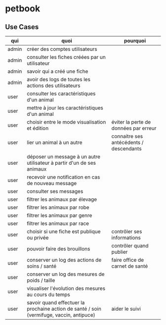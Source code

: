 # petbook

## Use Cases

| qui | quoi | pourquoi |
|---|---|---|
| admin | créer des comptes utilisateurs | |
| admin | consulter les fiches créées par un utilisateur | |
| admin | savoir qui a créé une fiche | |
| admin | avoir des logs de toutes les actions des utilisateurs | |
| user | consulter les caractéristiques d'un animal | |
| user | mettre à jour les caractéristiques d'un animal | |
| user | choisir entre le mode visualisation et édition | éviter la perte de données par erreur |
| user | lier un animal à un autre | connaitre ses antécédents / descendants |
| user | déposer un message à un autre utilisateur à partir d'un de ses animaux | |
| user | recevoir une notification en cas de nouveau message | |
| user | consulter ses messages | |
| user | filtrer les animaux par élevage | |
| user | filtrer les animaux par robe | |
| user | filtrer les animaux par genre | |
| user | filtrer les animaux par race | |
| user | choisir si une fiche est publique ou privée | contrôler ses informations |
| user | pouvoir faire des brouillons | contrôler quand publier |
| user | conserver un log des actions de soins / santé | faire office de carnet de santé |
| user | conserver un log des mesures de poids / taille | |
| user | visualiser l'évolution des mesures au cours du temps | |
| user | savoir quand effectuer la prochaine action de santé / soin (vermifuge, vaccin, antipuce) | aider le suivi |
